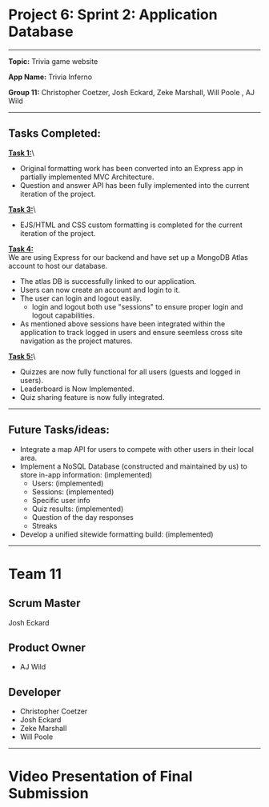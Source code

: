 # <H1> Project 6: Sprint 2: Application Database </H1>

---------------------------------------------------------------------------------------------------------------------------------

**Topic:** Trivia game website

**App Name:** Trivia Inferno

**Group 11:** Christopher Coetzer, Josh Eckard, Zeke Marshall, Will Poole , AJ Wild

---------------------------------------------------------------------------------------------------------------------------------

<H2> Tasks Completed: </H2>

<ins>**Task 1:**</ins>\
- Original formatting work has been converted into an Express app in partially implemented MVC Architecture.
- Question and answer API has been fully implemented into the current iteration of the project.

<ins>**Task 3:**</ins>\
- EJS/HTML and CSS custom formatting is completed for the current iteration of the project.

<ins>**Task 4:**</ins>\
We are using Express for our backend and have set up a MongoDB Atlas account to host our database.
- The atlas DB is successfully linked to our application.
- Users can now create an account and login to it.
- The user can login and logout easily.
  - login and logout both use "sessions" to ensure proper login and logout capabilities.
- As mentioned above sessions have been integrated within the application to track logged in users and ensure seemless cross
  site navigation as the project matures.

<ins>**Task 5:**</ins>\
- Quizzes are now fully functional for all users (guests and logged in users).
- Leaderboard is Now Implemented.
- Quiz sharing feature is now fully integrated.

---------------------------------------------------------------------------------------------------------------------------------

## Future Tasks/ideas: 

- Integrate a map API for users to compete with other users in their local area.
- Implement a NoSQL Database (constructed and maintained by us) to store in-app information: (implemented)
  - Users: (implemented)
  - Sessions: (implemented)
  - Specific user info
  - Quiz results: (implemented)
  - Question of the day responses
  - Streaks
- Develop a unified sitewide formatting build: (implemented)

---------------------------------------------------------------------------------------------------------------------------------

# Team 11
## Scrum Master
Josh Eckard
## Product Owner
- AJ Wild
## Developer
- Christopher Coetzer
- Josh Eckard
- Zeke Marshall
- Will Poole

---------------------------------------------------------------------------------------------------------------------------------

# Video Presentation of Final Submission

